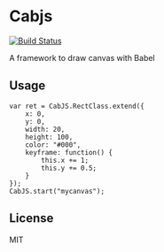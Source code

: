 # Cabjs

[![Build Status][travis-image]][travis-url]

A framework to draw canvas with Babel

## Usage

```
var ret = CabJS.RectClass.extend({
    x: 0,
    y: 0,
    width: 20,
    height: 100,
    color: "#000",
    keyframe: function() {
        this.x += 1;
        this.y += 0.5;
    }
});
CabJS.start("mycanvas");
```

## License

MIT

[travis-image]: https://travis-ci.org/Secbone/cabjs.svg?branch=master
[travis-url]: https://travis-ci.org/Secbone/cabjs
